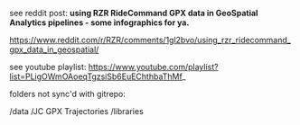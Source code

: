 see reddit post: **using RZR RideCommand GPX data in GeoSpatial Analytics pipelines - some infographics for ya.**

https://www.reddit.com/r/RZR/comments/1gl2bvo/using_rzr_ridecommand_gpx_data_in_geospatial/

see youtube playlist: https://www.youtube.com/playlist?list=PLigOWmOAoeqTgzsiSb6EuEChthbaThMf_


folders not sync'd with gitrepo:

/data
/JC GPX Trajectories
/libraries